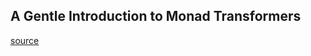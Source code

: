 ## A Gentle Introduction to Monad Transformers

[source](https://github.com/kqr/gists/blob/master/articles/gentle-introduction-monad-transformers.md)
